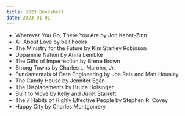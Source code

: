 ```yaml
---
title: 2023 Bookshelf
date: 2023-01-01
---
```


- Wherever You Go, There You Are by Jon Kabat-Zinn
- All About Love by bell hooks
- The Ministry for the Future by Kim Stanley Robinson
- Dopamine Nation by Anna Lembke
- The Gifts of Imperfection by Brené Brown
- Strong Towns by Charles L. Marohn, Jr.
- Fundamentals of Data Engineering by Joe Reis and Matt Housley
- The Candy House by Jennifer Egan
- The Displacements by Bruce Holsinger
- Built to Move by Kelly and Juliet Starrett
- The 7 Habits of Highly Effective People by Stephen R. Covey
- Happy City by Charles Montgomery
